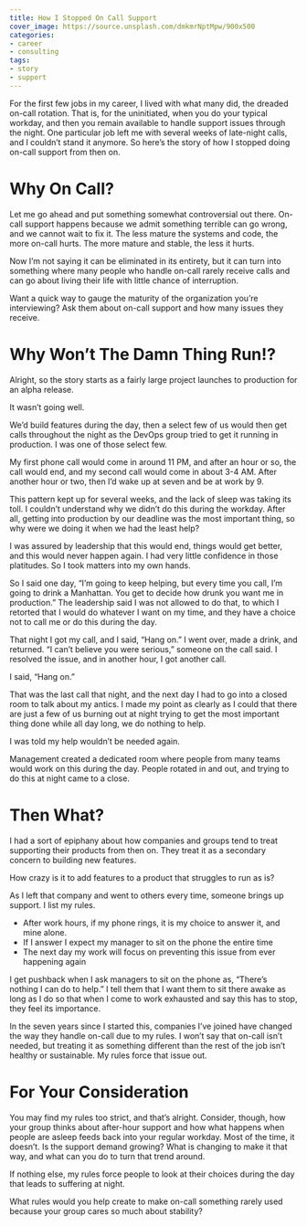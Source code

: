 ```yaml
---
title: How I Stopped On Call Support
cover_image: https://source.unsplash.com/dmkmrNptMpw/900x500
categories:
- career
- consulting
tags:
- story
- support
---
```

For the first few jobs in my career, I lived with what many did, the dreaded on-call rotation. That is, for the uninitiated, when you do your typical workday, and then you remain available to handle support issues through the night. One particular job left me with several weeks of late-night calls, and I couldn’t stand it anymore. So here’s the story of how I stopped doing on-call support from then on.

# Why On Call?

Let me go ahead and put something somewhat controversial out there. On-call support happens because we admit something terrible can go wrong, and we cannot wait to fix it. The less mature the systems and code, the more on-call hurts. The more mature and stable, the less it hurts.

Now I’m not saying it can be eliminated in its entirety, but it can turn into something where many people who handle on-call rarely receive calls and can go about living their life with little chance of interruption.

Want a quick way to gauge the maturity of the organization you’re interviewing? Ask them about on-call support and how many issues they receive.

# Why Won’t The Damn Thing Run!?

Alright, so the story starts as a fairly large project launches to production for an alpha release.

It wasn’t going well.

We’d build features during the day, then a select few of us would then get calls throughout the night as the DevOps group tried to get it running in production. I was one of those select few.

My first phone call would come in around 11 PM, and after an hour or so, the call would end, and my second call would come in about 3-4 AM. After another hour or two, then I’d wake up at seven and be at work by 9.

This pattern kept up for several weeks, and the lack of sleep was taking its toll. I couldn’t understand why we didn’t do this during the workday. After all, getting into production by our deadline was the most important thing, so why were we doing it when we had the least help?

I was assured by leadership that this would end, things would get better, and this would never happen again. I had very little confidence in those platitudes. So I took matters into my own hands.

So I said one day, “I’m going to keep helping, but every time you call, I’m going to drink a Manhattan. You get to decide how drunk you want me in production.” The leadership said I was not allowed to do that, to which I retorted that I would do whatever I want on my time, and they have a choice not to call me or do this during the day.

That night I got my call, and I said, “Hang on.” I went over, made a drink, and returned. “I can’t believe you were serious,” someone on the call said. I resolved the issue, and in another hour, I got another call.

I said, “Hang on.”

That was the last call that night, and the next day I had to go into a closed room to talk about my antics. I made my point as clearly as I could that there are just a few of us burning out at night trying to get the most important thing done while all day long, we do nothing to help.

I was told my help wouldn’t be needed again.

Management created a dedicated room where people from many teams would work on this during the day. People rotated in and out, and trying to do this at night came to a close.

# Then What?

I had a sort of epiphany about how companies and groups tend to treat supporting their products from then on. They treat it as a secondary concern to building new features.

How crazy is it to add features to a product that struggles to run as is?

As I left that company and went to others every time, someone brings up support. I list my rules.

- After work hours, if my phone rings, it is my choice to answer it, and mine alone.
- If I answer I expect my manager to sit on the phone the entire time
- The next day my work will focus on preventing this issue from ever happening again

I get pushback when I ask managers to sit on the phone as, “There’s nothing I can do to help.” I tell them that I want them to sit there awake as long as I do so that when I come to work exhausted and say this has to stop, they feel its importance.

In the seven years since I started this, companies I’ve joined have changed the way they handle on-call due to my rules. I won’t say that on-call isn’t needed, but treating it as something different than the rest of the job isn’t healthy or sustainable. My rules force that issue out.

# For Your Consideration

You may find my rules too strict, and that’s alright. Consider, though, how your group thinks about after-hour support and how what happens when people are asleep feeds back into your regular workday. Most of the time, it doesn’t. Is the support demand growing? What is changing to make it that way, and what can you do to turn that trend around. 

If nothing else, my rules force people to look at their choices during the day that leads to suffering at night.

What rules would you help create to make on-call something rarely used because your group cares so much about stability?